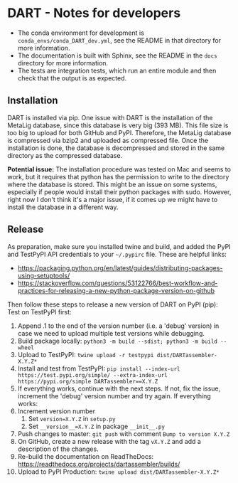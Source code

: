 # DART - Notes for developers

- The conda environment for development is `conda_envs/conda_DART_dev.yml`, see the README in that directory for more information.
- The documentation is built with Sphinx, see the README in the `docs` directory for more information.
- The tests are integration tests, which run an entire module and then check that the output is as expected.

## Installation

DART is installed via pip. One issue with DART is the installation of the MetaLig database, since this database is very big (393 MB). This file size is too big to upload for both GitHub and PyPI. Therefore, the MetaLig database is compressed via bzip2 and uploaded as compressed file. Once the installation is done, the database is decompressed and stored in the same directory as the compressed database.

**Potential issue:** The installation procedure was tested on Mac and seems to work, but it requires that python has the permission to write to the directory where the database is stored. This might be an issue on some systems, especially if people would install their python packages with sudo. However, right now I don't think it's a major issue, if it comes up we might have to install the database in a different way.

## Release

As preparation, make sure you installed twine and build, and added the PyPI and TestPyPI API credentials to your ``~/.pypirc`` file. These are helpful links:
* https://packaging.python.org/en/latest/guides/distributing-packages-using-setuptools/
* https://stackoverflow.com/questions/53122766/best-workflow-and-practices-for-releasing-a-new-python-package-version-on-github

Then follow these steps to release a new version of DART on PyPI (pip):
Test on TestPyPI first:
   1. Append .1 to the end of the version number (i.e. a 'debug' version) in case we need to upload multiple test versions while debugging.
   2. Build package locally: ``python3 -m build --sdist; python3 -m build --wheel``
   3. Upload to TestPyPI: ``twine upload -r testpypi dist/DARTassembler-X.Y.Z*``
   4. Install and test from TestPyPI: ``pip install --index-url https://test.pypi.org/simple/ --extra-index-url https://pypi.org/simple DARTassembler==X.Y.Z``
   5. If everything works, continue with the next steps. If not, fix the issue, increment the 'debug' version number and try again.
If everything works:
   6. Increment version number
      1. Set ``version=X.Y.Z`` in ``setup.py``
      2. Set ``__version__=X.Y.Z`` in package ``__init__.py``
   7. Push changes to master: ``git push`` with comment ``Bump to version X.Y.Z``
   8. On GitHub, create a new release with the tag ``vX.Y.Z`` and add a description of the changes.
   9. Re-build the documentation on ReadTheDocs: https://readthedocs.org/projects/dartassembler/builds/
   10. Upload to PyPI Production: ``twine upload dist/DARTassembler-X.Y.Z*``



